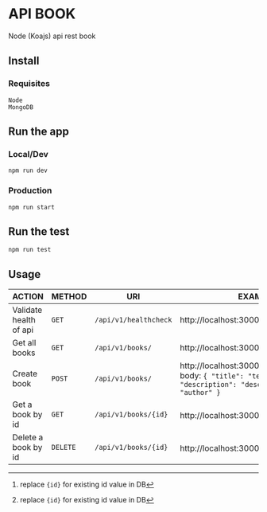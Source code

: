 # API BOOK
Node (Koajs) api rest book

## Install

### Requisites
    Node
    MongoDB

## Run the app

### Local/Dev
`npm run dev`
### Production
`npm run start`

## Run the test
`npm run test`

## Usage

| ACTION | METHOD  | URI               | EXAMPLE               | 
|--------|---------|-------------------|-----------------------|
| Validate health of api | `GET`   | `/api/v1/healthcheck` |  http://localhost:3000/api/v1/healthcheck |
| Get all books | `GET`   | `/api/v1/books/` |  http://localhost:3000/api/v1/books |
| Create book | `POST`   | `/api/v1/books/` |  http://localhost:3000/api/v1/books  -  body: `{ "title": "test", "description": "desc", "author": "author" }` | 
| Get a book by id | `GET`   | `/api/v1/books/{id}` |  http://localhost:3000/api/v1/books/{id}[^1] |
| Delete a book by id | `DELETE`   | `/api/v1/books/{id}` |  http://localhost:3000/api/v1/books/{id}[^1] |  

[^1]: replace `{id}` for existing id value in DB

